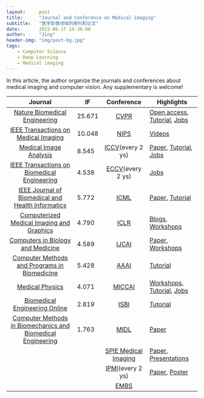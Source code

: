 ```yaml
---
layout:     post
title:      "Journal and Conference on Medical imaging"
subtitle:   "医学影像领域的期刊和论文"
date:       2022-06-17 14:36:00
author:     "Jing"
header-img: "img/post-bg.jpg"
tags:
    - Computer Science
    - Deep Learning
    - Medical imaging
---
```



In this article, the author organize the journals and conferences about medical imaging and computer vision. Any supplementary is welcome!

| Journal |IF| Conference  |Highlights|
| :----:  | ---- | :----:  | ---- | 
|[Nature Biomedical Engineering](https://www.nature.com/natbiomedeng/) | 25.671 | [CVPR](https://www.thecvf.com/)      |[Open access](https://openaccess.thecvf.com/menu), [Tutorial](https://cvpr2022.thecvf.com/tutorial-list), [Jobs](https://cvpr2022.thecvf.com/jobs) |
|[IEEE Transactions on Medical Imaging](https://ieeexplore.ieee.org/xpl/RecentIssue.jsp?punumber=42) |  10.048 | [NIPS](https://nips.cc/)        |[Videos](https://videos.neurips.cc/)|
|[Medical Image Analysis](https://www.journals.elsevier.com/medical-image-analysis)|8.545|[ICCV](https://iccv2021.thecvf.com/overview)(every 2 ys)|[Paper](https://iccv2021.thecvf.com/papers-visualizations?filter=titles), [Tutorial](https://iccv2021.thecvf.com/node/45), [Jobs](https://iccv2021.thecvf.com/jobs)|
|[IEEE Transactions on Biomedical Engineering](https://ieeexplore.ieee.org/xpl/RecentIssue.jsp?punumber=10)|4.538|[ECCV](https://eccv2022.ecva.net/)(every 2 ys)|[Jobs](https://eccv2022.ecva.net/jobs/)|
|[IEEE Journal of Biomedical and Health Informatics](https://www.embs.org/jbhi/)|5.772|[ICML](https://icml.cc/Conferences/2022)|[Paper](https://icml.cc/Conferences/2022/AcceptedPapersInitial), [Tutorial](https://icml.cc/Conferences/2022/Schedule?type=Tutorial)|
|[Computerized Medical Imaging and Graphics](https://www.sciencedirect.com/journal/computerized-medical-imaging-and-graphics)|4.790|[ICLR](https://iclr.cc/)|[Blogs](https://iclr-blog-track.github.io/), [Workshops](https://iclr.cc/virtual/2022/events/workshop)|
|[Computers in Biology and Medicine](https://www.sciencedirect.com/journal/computers-in-biology-and-medicine)|4.589|[IJCAI](https://www.ijcai.org/past_conferences)|[Paper](https://ijcai-21.org/program-main-track/), [Workshops](https://ijcai-21.org/workshops/)|
|[Computer Methods and Programs in Biomedicine](https://www.journals.elsevier.com/computer-methods-and-programs-in-biomedicine)|5.428|[AAAI](https://aaai.org/Conferences/AAAI-22/)|[Tutorial](https://aaai.org/Conferences/AAAI-22/aaai22tutorials/)|
|[Medical Physics](https://aapm.onlinelibrary.wiley.com/journal/24734209)|4.071|[MICCAI](http://www.miccai.org/)|[Workshops](https://conferences.miccai.org/2022/en/MICCAI2022-WORKSHOPS.html), [Tutorial](https://conferences.miccai.org/2022/en/MICCAI2022-TUTORIALS.html), [Jobs](http://www.miccai.org/job-board/)|
|[Biomedical Engineering Online](https://biomedical-engineering-online.biomedcentral.com/)|2.819|[ISBI](https://biomedicalimaging.org/2022/)|[Tutorial](https://biomedicalimaging.org/2022/tutorials/)|
|[Computer Methods in Biomechanics and Biomedical Engineering](https://www.tandfonline.com/journals/gcmb20)|1.763|[MIDL](https://www.midl.io/)|[Paper](https://2022.midl.io/orals.html)|
|||[SPIE Medical Imaging](https://spie.org/)|[Paper](https://www.spiedigitallibrary.org/conference-proceedings-of-spie/browse/SPIE-Medical-Imaging/2022?webSyncID=47b2cbc5-4c5e-d83e-236b-3496633be23c&sessionGUID=d9c6c446-291c-5283-dcb1-18cc0bcd562e&_ga=2.112407559.2011702394.1655747257-1863397903.1655747257&cm_mc_uid=68212891915016557472566&cm_mc_sid_50300000=96110961655747256664&SSO=1), [Presentations](https://www.spiedigitallibrary.org/conference-presentations)|
|||[IPMI](http://ipmi2021.org/past-ipmis/)(every 2 ys)|[Paper](https://link.springer.com/conference/ipmi), [Poster](https://ipmi2021.org/poster-groups/)|
|||[EMBS](https://embc.embs.org/2022/)||

